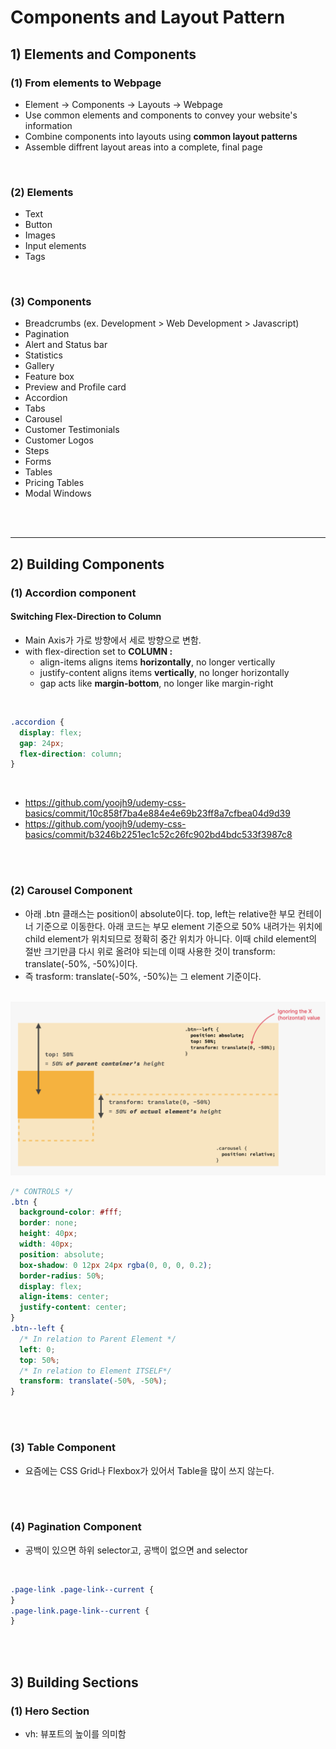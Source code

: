 # Components and Layout Pattern

## 1) Elements and Components

### (1) From elements to Webpage

- Element -> Components -> Layouts -> Webpage
- Use common elements and components to convey your website's information
- Combine components into layouts using **common layout patterns**
- Assemble diffrent layout areas into a complete, final page

<br>

### (2) Elements

- Text
- Button
- Images
- Input elements
- Tags

<br>

### (3) Components

- Breadcrumbs (ex. Development > Web Development > Javascript)
- Pagination
- Alert and Status bar
- Statistics
- Gallery
- Feature box
- Preview and Profile card
- Accordion
- Tabs
- Carousel
- Customer Testimonials
- Customer Logos
- Steps
- Forms
- Tables
- Pricing Tables
- Modal Windows

<br><br>

---

## 2) Building Components

### (1) Accordion component

#### Switching Flex-Direction to Column

- Main Axis가 가로 방향에서 세로 방향으로 변함.
- with flex-direction set to **COLUMN :**
  - align-items aligns items **horizontally**, no longer vertically
  - justify-content aligns items **vertically**, no longer horizontally
  - gap acts like **margin-bottom**, no longer like margin-right

<br>

```css
.accordion {
  display: flex;
  gap: 24px;
  flex-direction: column;
}
```

<br>

- https://github.com/yoojh9/udemy-css-basics/commit/10c858f7ba4e884e4e69b23ff8a7cfbea04d9d39
- https://github.com/yoojh9/udemy-css-basics/commit/b3246b2251ec1c52c26fc902bd4bdc533f3987c8

<br><br>

### (2) Carousel Component

- 아래 .btn 클래스는 position이 absolute이다. top, left는 relative한 부모 컨테이너 기준으로 이동한다. 아래 코드는 부모 element 기준으로 50% 내려가는 위치에 child element가 위치되므로 정확히 중간 위치가 아니다. 이때 child element의 절반 크기만큼 다시 위로 올려야 되는데 이때 사용한 것이 transform: translate(-50%, -50%)이다.
- 즉 trasform: translate(-50%, -50%)는 그 element 기준이다.

<br>

<img src="image.png" width="600px">

<br>

```css
/* CONTROLS */
.btn {
  background-color: #fff;
  border: none;
  height: 40px;
  width: 40px;
  position: absolute;
  box-shadow: 0 12px 24px rgba(0, 0, 0, 0.2);
  border-radius: 50%;
  display: flex;
  align-items: center;
  justify-content: center;
}
.btn--left {
  /* In relation to Parent Element */
  left: 0;
  top: 50%;
  /* In relation to Element ITSELF*/
  transform: translate(-50%, -50%);
}
```

<br><br>

### (3) Table Component

- 요즘에는 CSS Grid나 Flexbox가 있어서 Table을 많이 쓰지 않는다.

<br><br>

### (4) Pagination Component

- 공백이 있으면 하위 selector고, 공백이 없으면 and selector

<br>

```css
.page-link .page-link--current {
}
.page-link.page-link--current {
}
```

<br><br>

## 3) Building Sections

### (1) Hero Section

- vh: 뷰포트의 높이를 의미함

<br>
